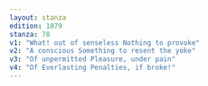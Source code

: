 ```yaml
---
layout: stanza
edition: 1879
stanza: 78
v1: "What! out of senseless Nothing to provoke"
v2: "A conscious Something to resent the yoke"
v3: "Of unpermitted Pleasure, under pain"
v4: "Of Everlasting Penalties, if broke!"
---
```

